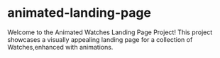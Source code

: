 # animated-landing-page
Welcome to the Animated Watches Landing Page Project! This project showcases a visually appealing landing page for a collection of Watches,enhanced with animations.
